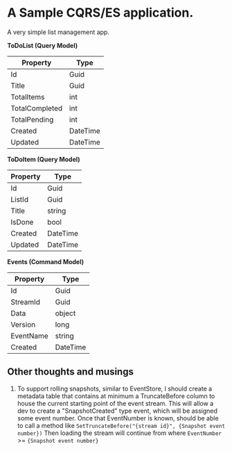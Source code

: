# A Sample CQRS/ES application.

A very simple list management app.

**ToDoList (Query Model)**

| Property       | Type     |
| -------------- | -------- |
| Id             | Guid     |
| Title          | Guid     |
| TotalItems     | int      |
| TotalCompleted | int      |
| TotalPending   | int      |
| Created        | DateTime |
| Updated        | DateTime |

**ToDoItem (Query Model)**

| Property | Type     |
| -------- | -------- |
| Id       | Guid     |
| ListId   | Guid     | 
| Title    | string   |
| IsDone   | bool     |
| Created  | DateTime |
| Updated  | DateTime |

**Events (Command Model)**

| Property  | Type     |
| --------  | -------- |
| Id        | Guid     |
| StreamId  | Guid     |
| Data      | object   |
| Version   | long     |
| EventName | string   |
| Created   | DateTime |

## Other thoughts and musings

1. To support rolling snapshots, similar to EventStore, I should create a metadata table that
   contains at minimum a TruncateBefore column to house the current starting point of the event
   stream.  This will allow a dev to create a "SnapshotCreated" type event, which will be assigned
   some event number.  Once that EventNumber is known, should be able to call a method like 
   `SetTruncateBefore("{stream id}", {Snapshot event number})`  Then loading the stream will continue
   from where `EventNumber` >= `{Snapshot event number}`